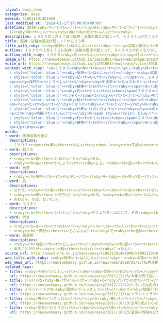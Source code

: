 ```yaml
---
layout: easy_news
categories: easy
newsid: k10011291461000
last_modified_at: '2018-01-17T17:00:00+09:00'
datetime: 2018<ruby>年<rt>ねん</rt></ruby>01<ruby>月<rt>がつ</rt></ruby>17<ruby>日<rt>にち</rt></ruby>
  17<ruby>時<rt>じ</rt></ruby>00<ruby>分<rt>ふん</rt></ruby>
description: １９９５年１月１７日に阪神・淡路大震災が起こって、６４３４人が亡くなりました。
title: 阪神・淡路大震災が起こってから２３年
title_with_ruby: <ruby>阪神<rt>はんしん</rt></ruby>・<ruby>淡路大震災<rt>あわじだいしんさい</rt></ruby>が<ruby>起<rt>お</rt></ruby>こってから２３<ruby>年<rt>ねん</rt></ruby>
outline: １９９５年１月１７日に阪神・淡路大震災が起こって、６４３４人が亡くなりました。
outline_with_ruby: １９９５<ruby>年<rt>ねん</rt></ruby>１<ruby>月<rt>がつ</rt></ruby>１７<ruby>日<rt>にち</rt></ruby>に<ruby>阪神<rt>はんしん</rt></ruby>・<ruby>淡路大震災<rt>あわじだいしんさい</rt></ruby>が<ruby>起<rt>お</rt></ruby>こって、６４３４<ruby>人<rt>にん</rt></ruby>が<ruby>亡<rt>な</rt></ruby>くなりました。
image_url: https://newswebeasy.github.io/ja201801/news/web/image/2018/01/17/K10011291461_1801170815_1801170816_01_03.jpg
voice_url: https://newswebeasy.github.io/ja201801/news/easy/voice/2018/01/17/k10011291461000.mp3
content_with_ruby: "<p>１９９５<ruby>年<rt>ねん</rt></ruby>１<ruby>月<rt>がつ</rt></ruby>１７<ruby>日<rt>にち</rt></ruby>に<span\
  \ style=\"color: blue;\"><ruby>阪神<rt>はんしん</rt></ruby>・<ruby>淡路大震災<rt>あわじだいしんさい</rt></ruby></span>が<span\
  \ style=\"color: blue;\"><ruby>起<rt>お</rt></ruby>こっ</span>て、６４３４<ruby>人<rt>にん</rt></ruby>が<ruby>亡<rt>な</rt></ruby>くなりました。この<ruby>地震<rt>じしん</rt></ruby>から２３<ruby>年<rt>ねん</rt></ruby>になった１７<ruby>日<rt>にち</rt></ruby>、いろいろな<ruby>場所<rt>ばしょ</rt></ruby>で<ruby>亡<rt>な</rt></ruby>くなった<ruby>人<rt>ひと</rt></ruby>のために<ruby>祈<rt>いの</rt></ruby>る<ruby>式<rt>しき</rt></ruby>がありました。</p>\n\
  <p><ruby>神戸市<rt>こうべし</rt></ruby><ruby>中央区<rt>ちゅうおうく</rt></ruby>の<ruby>東遊園地<rt>ひがしゆうえんち</rt></ruby>では、<ruby>地震<rt>じしん</rt></ruby>で<ruby>亡<rt>な</rt></ruby>くなった<ruby>人<rt>ひと</rt></ruby>の<ruby>家族<rt>かぞく</rt></ruby>や<span\
  \ style=\"color: blue;\"><ruby>被害<rt>ひがい</rt></ruby></span>を<ruby>受<rt>う</rt></ruby>けた<ruby>人<rt>ひと</rt></ruby>などが<span\
  \ style=\"color: blue;\"><ruby>約<rt>やく</rt></ruby></span>７０００<ruby>本<rt>ぼん</rt></ruby>の<span\
  \ style=\"color: blue;\">ろうそく</span>に<ruby>火<rt>ひ</rt></ruby>をつけました。そして、<ruby>地震<rt>じしん</rt></ruby>が<span\
  \ style=\"color: blue;\"><ruby>起<rt>お</rt></ruby>こっ</span>た<ruby>午前<rt>ごぜん</rt></ruby>５<ruby>時<rt>じ</rt></ruby>４６<ruby>分<rt>ぷん</rt></ruby>になると、みんなで<ruby>静<rt>しず</rt></ruby>かに<ruby>祈<rt>いの</rt></ruby>りました。</p>\n\
  <p><ruby>亡<rt>な</rt></ruby>くなった<ruby>人<rt>ひと</rt></ruby>の<ruby>家族<rt>かぞく</rt></ruby>の<span\
  \ style=\"color: blue;\"><ruby>代表<rt>だいひょう</rt></ruby></span>の<ruby>崔<rt>さい</rt></ruby><ruby>敏夫<rt>としお</rt></ruby>さんは「<ruby>息子<rt>むすこ</rt></ruby>のためにも、<ruby>頑張<rt>がんば</rt></ruby>って<ruby>住<rt>す</rt></ruby>みやすい<ruby>町<rt>まち</rt></ruby>をつくろうと<ruby>思<rt>おも</rt></ruby>います」と<ruby>話<rt>はな</rt></ruby>しました。<ruby>崔<rt>さい</rt></ruby>さんの<ruby>息子<rt>むすこ</rt></ruby>は<ruby>大学生<rt>だいがくせい</rt></ruby>のとき、<ruby>地震<rt>じしん</rt></ruby>で<ruby>亡<rt>な</rt></ruby>くなりました。</p>\n\
  <p>この<ruby>地震<rt>じしん</rt></ruby>の<span style=\"color: blue;\"><ruby>震源地<rt>しんげんち</rt></ruby></span>の<ruby>近<rt>ちか</rt></ruby>くにある<ruby>兵庫県<rt>ひょうごけん</rt></ruby><ruby>淡路市<rt>あわじし</rt></ruby>の<ruby>公園<rt>こうえん</rt></ruby>には、<ruby>地震<rt>じしん</rt></ruby>で<ruby>亡<rt>な</rt></ruby>くなった<ruby>人<rt>ひと</rt></ruby>の<ruby>家族<rt>かぞく</rt></ruby>などが<span\
  \ style=\"color: blue;\"><ruby>約<rt>やく</rt></ruby></span>２００<ruby>人<rt>にん</rt></ruby><ruby>集<rt>あつ</rt></ruby>まりました。そして、<ruby>地震<rt>じしん</rt></ruby>で<span\
  \ style=\"color: blue;\"><ruby>被害<rt>ひがい</rt></ruby></span>を<ruby>受<rt>う</rt></ruby>けた<ruby>人<rt>ひと</rt></ruby>たちが<ruby>元気<rt>げんき</rt></ruby>になるように<ruby>作<rt>つく</rt></ruby>った「しあわせ<ruby>運<rt>はこ</rt></ruby>べるように」という<ruby>歌<rt>うた</rt></ruby>を<ruby>歌<rt>うた</rt></ruby>いました。</p>\n\
  <p></p>\n<p></p>"
words:
- word: 阪神淡路大震災
  descriptions:
  - １９９５<ruby><rb>年</rb><rt>ねん</rt></ruby>（<ruby><rb>平成</rb><rt>へいせい</rt></ruby>７<ruby><rb>年</rb><rt>ねん</rt></ruby>）<ruby><rb>１月</rb><rt>いちがつ</rt></ruby><ruby><rb>１７日</rb><rt>じゅうしちにち</rt></ruby>、<ruby><rb>兵庫県</rb><rt>ひょうごけん</rt></ruby><ruby><rb>南部</rb><rt>なんぶ</rt></ruby>に<ruby><rb>起</rb><rt>お</rt></ruby>きた<ruby><rb>大地震</rb><rt>おおじしん</rt></ruby>による<ruby><rb>災害</rb><rt>さいがい</rt></ruby>。<ruby><rb>死者</rb><rt>ししゃ</rt></ruby>が<ruby><rb>約</rb><rt>やく</rt></ruby>６５００<ruby><rb>人</rb><rt>にん</rt></ruby>も<ruby><rb>出</rb><rt>で</rt></ruby>るなどの<ruby><rb>大被害</rb><rt>だいひがい</rt></ruby>をもたらした。
- word: 起こる
  descriptions:
  - <ruby><rb>始</rb><rt>はじ</rt></ruby>まる。
  - <ruby><rb>生</rb><rt>しょう</rt></ruby>じる。<ruby><rb>起</rb><rt>お</rt></ruby>きる。
- word: 被害
  descriptions:
  - <ruby><rb>損害</rb><rt>そんがい</rt></ruby>を<ruby><rb>受</rb><rt>う</rt></ruby>けること。また、<ruby><rb>受</rb><rt>う</rt></ruby>けた<ruby><rb>害</rb><rt>がい</rt></ruby>。
- word: 約
  descriptions:
  - ちかう。<ruby><rb>取</rb><rt>と</rt></ruby>り<ruby><rb>決</rb><rt>き</rt></ruby>める。
  - <ruby><rb>縮</rb><rt>ちぢ</rt></ruby>める。<ruby><rb>省</rb><rt>はぶ</rt></ruby>く。<ruby><rb>簡単</rb><rt>かんたん</rt></ruby>にする。
  - おおよそ。ほぼ。だいたい。
- word: ろうそく
  descriptions:
  - <ruby><rb>糸</rb><rt>いと</rt></ruby>やこよりをしんにして、その<ruby><rb>周</rb><rt>まわ</rt></ruby>りをろうで<ruby><rb>細長</rb><rt>ほそなが</rt></ruby>く<ruby><rb>固</rb><rt>かた</rt></ruby>めたもの。しんに<ruby><rb>火</rb><rt>ひ</rt></ruby>をつけて<ruby><rb>明</rb><rt>あ</rt></ruby>かりにする。
- word: 代表
  descriptions:
  - <ruby><rb>多</rb><rt>おお</rt></ruby>くの<ruby><rb>人</rb><rt>ひと</rt></ruby>に<ruby><rb>代</rb><rt>か</rt></ruby>わって<ruby><rb>何</rb><rt>なに</rt></ruby>かをすること。また、その<ruby><rb>人</rb><rt>ひと</rt></ruby>。
  - <ruby><rb>一部分</rb><rt>いちぶぶん</rt></ruby>で<ruby><rb>全体</rb><rt>ぜんたい</rt></ruby>の<ruby><rb>特色</rb><rt>とくしょく</rt></ruby>を<ruby><rb>表</rb><rt>あらわ</rt></ruby>すこと。また、そのもの。
- word: 震源地
  descriptions:
  - <ruby><rb>地震</rb><rt>じしん</rt></ruby>が<ruby><rb>起</rb><rt>お</rt></ruby>こった<ruby><rb>場所</rb><rt>ばしょ</rt></ruby>。
  - あることがらが<ruby><rb>起</rb><rt>お</rt></ruby>こったもと。
source_url: http://www3.nhk.or.jp/news/easy/k10011291461000/k10011291461000.html
web_title_with_ruby: <ruby>阪神<rt>はんしん</rt></ruby>・<ruby>淡路<rt>あわじ</rt></ruby><ruby>大震災<rt>だいしんさい</rt></ruby>からきょうで23<ruby>年<rt>ねん</rt></ruby>
web_news_url: https://newswebeasy.github.io/news/web/2018/01/17/阪神淡路大震災からきょうで23年
related_news:
- title: <ruby>今年<rt>ことし</rt></ruby><ruby>世界<rt>せかい</rt></ruby>で<ruby>起<rt>お</rt></ruby>こった<ruby>地震<rt>じしん</rt></ruby>などの<ruby>災害<rt>さいがい</rt></ruby>の<ruby>被害<rt>ひがい</rt></ruby>は<ruby>約<rt>やく</rt></ruby>３５<ruby>兆<rt>ちょう</rt></ruby><ruby>円<rt>えん</rt></ruby>
  url: https://newswebeasy.github.io/news/easy/2017/12/25/今年世界で起こった地震などの災害の被害は約35兆円
- title: いろいろな<ruby>色<rt>いろ</rt></ruby>の<ruby>光<rt>ひかり</rt></ruby>でまちを<ruby>飾<rt>かざ</rt></ruby>る「<ruby>神戸<rt>こうべ</rt></ruby>ルミナリエ」が<ruby>始<rt>はじ</rt></ruby>まる
  url: https://newswebeasy.github.io/news/easy/2017/12/12/いろいろな色の光でまちを飾る神戸ルミナリエが始まる
- title: イランとイラクの<ruby>国境<rt>こっきょう</rt></ruby>で<ruby>地震<rt>じしん</rt></ruby>　４５０<ruby>人<rt>にん</rt></ruby><ruby>以上<rt>いじょう</rt></ruby>が<ruby>亡<rt>な</rt></ruby>くなる
  url: https://newswebeasy.github.io/news/easy/2017/11/14/イランとイラクの国境で地震-450人以上が亡くなる
- title: <ruby>去年<rt>きょねん</rt></ruby>５<ruby>歳<rt>さい</rt></ruby>より<ruby>小<rt>ちい</rt></ruby>さな<ruby>子<rt>こ</rt></ruby>どもが５６０<ruby>万<rt>まん</rt></ruby><ruby>人<rt>にん</rt></ruby><ruby>亡<rt>な</rt></ruby>くなった
  url: https://newswebeasy.github.io/news/easy/2017/10/23/去年5歳より小さな子どもが560万人亡くなった
- title: <ruby>空気<rt>くうき</rt></ruby>の<ruby>汚染<rt>おせん</rt></ruby>などが<ruby>原因<rt>げんいん</rt></ruby>で９００<ruby>万<rt>まん</rt></ruby><ruby>人<rt>にん</rt></ruby>が<ruby>亡<rt>な</rt></ruby>くなる
  url: https://newswebeasy.github.io/news/easy/2017/10/23/空気の汚染などが原因で900万人が亡くなる
...
```

